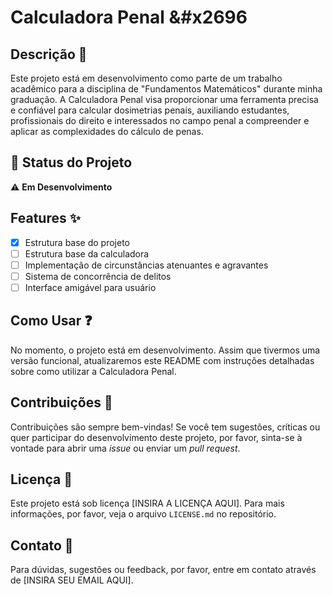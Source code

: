 # Calculadora Penal &#x2696

## Descrição :page_facing_up:
Este projeto está em desenvolvimento como parte de um trabalho acadêmico para a disciplina de "Fundamentos Matemáticos" durante minha graduação. A Calculadora Penal visa proporcionar uma ferramenta precisa e confiável para calcular dosimetrias penais, auxiliando estudantes, profissionais do direito e interessados no campo penal a compreender e aplicar as complexidades do cálculo de penas.

## :construction: Status do Projeto
:warning: **Em Desenvolvimento**

## Features :sparkles:
- [x] Estrutura base do projeto
- [ ] Estrutura base da calculadora
- [ ] Implementação de circunstâncias atenuantes e agravantes
- [ ] Sistema de concorrência de delitos
- [ ] Interface amigável para usuário

## Como Usar :question:
No momento, o projeto está em desenvolvimento. Assim que tivermos uma versão funcional, atualizaremos este README com instruções detalhadas sobre como utilizar a Calculadora Penal.

## Contribuições :handshake:
Contribuições são sempre bem-vindas! Se você tem sugestões, críticas ou quer participar do desenvolvimento deste projeto, por favor, sinta-se à vontade para abrir uma *issue* ou enviar um *pull request*.

## Licença :bookmark_tabs:
Este projeto está sob licença [INSIRA A LICENÇA AQUI]. Para mais informações, por favor, veja o arquivo `LICENSE.md` no repositório.

## Contato :e-mail:
Para dúvidas, sugestões ou feedback, por favor, entre em contato através de [INSIRA SEU EMAIL AQUI].

